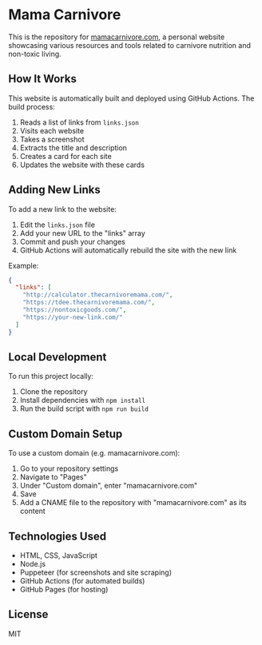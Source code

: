 # Mama Carnivore

This is the repository for [mamacarnivore.com](https://mamacarnivore.com), a personal website showcasing various resources and tools related to carnivore nutrition and non-toxic living.

## How It Works

This website is automatically built and deployed using GitHub Actions. The build process:

1. Reads a list of links from `links.json`
2. Visits each website
3. Takes a screenshot
4. Extracts the title and description
5. Creates a card for each site
6. Updates the website with these cards

## Adding New Links

To add a new link to the website:

1. Edit the `links.json` file
2. Add your new URL to the "links" array
3. Commit and push your changes
4. GitHub Actions will automatically rebuild the site with the new link

Example:

```json
{
  "links": [
    "http://calculator.thecarnivoremama.com/",
    "https://tdee.thecarnivoremama.com/",
    "https://nontoxicgoods.com/",
    "https://your-new-link.com/"
  ]
}
```

## Local Development

To run this project locally:

1. Clone the repository
2. Install dependencies with `npm install`
3. Run the build script with `npm run build`

## Custom Domain Setup

To use a custom domain (e.g. mamacarnivore.com):

1. Go to your repository settings
2. Navigate to "Pages"
3. Under "Custom domain", enter "mamacarnivore.com"
4. Save
5. Add a CNAME file to the repository with "mamacarnivore.com" as its content

## Technologies Used

- HTML, CSS, JavaScript
- Node.js
- Puppeteer (for screenshots and site scraping)
- GitHub Actions (for automated builds)
- GitHub Pages (for hosting)

## License

MIT
